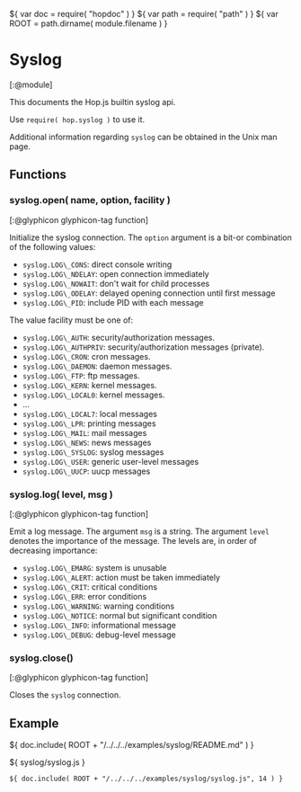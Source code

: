 ${ var doc = require( "hopdoc" ) }
${ var path = require( "path" ) }
${ var ROOT = path.dirname( module.filename ) }

Syslog
======
[:@module]

This documents the Hop.js builtin syslog api.

Use `require( hop.syslog )` to use it.

Additional information regarding `syslog` can be obtained in the Unix
man page.


Functions
---------

### syslog.open( name, option, facility ) ###
[:@glyphicon glyphicon-tag function]

Initialize the syslog connection. The `option` argument is a bit-or combination
of the following values:

 * `syslog.LOG\_CONS`: direct console writing
 * `syslog.LOG\_NDELAY`: open connection immediately
 * `syslog.LOG\_NOWAIT`: don't wait for child processes
 * `syslog.LOG\_ODELAY`: delayed opening connection until first message
 * `syslog.LOG\_PID`: include PID with each message

The value facility must be one of:

 * `syslog.LOG\_AUTH`: security/authorization messages.
 * `syslog.LOG\_AUTHPRIV`: security/authorization messages (private).
 * `syslog.LOG\_CRON`: cron messages.
 * `syslog.LOG\_DAEMON`: daemon messages.
 * `syslog.LOG\_FTP`: ftp messages.
 * `syslog.LOG\_KERN`: kernel messages.
 * `syslog.LOG\_LOCAL0`: kernel messages.
 * ...
 * `syslog.LOG\_LOCAL7`: local messages
 * `syslog.LOG\_LPR`: printing messages
 * `syslog.LOG\_MAIL`: mail messages
 * `syslog.LOG\_NEWS`: news messages
 * `syslog.LOG\_SYSLOG`: syslog messages
 * `syslog.LOG\_USER`: generic user-level messages
 * `syslog.LOG\_UUCP`: uucp messages

### syslog.log( level, msg ) ###
[:@glyphicon glyphicon-tag function]

Emit a log message. The argument `msg` is a string. The argument `level`
denotes the importance of the message. The levels are, in order of decreasing
importance:

 * `syslog.LOG\_EMARG`: system is unusable
 * `syslog.LOG\_ALERT`: action must be taken immediately
 * `syslog.LOG\_CRIT`: critical conditions
 * `syslog.LOG\_ERR`: error conditions
 * `syslog.LOG\_WARNING`: warning conditions
 * `syslog.LOG\_NOTICE`: normal but significant condition
 * `syslog.LOG\_INFO`: informational message
 * `syslog.LOG\_DEBUG`: debug-level message

### syslog.close() ###
[:@glyphicon glyphicon-tag function]

Closes the `syslog` connection.


Example
-------

${ doc.include( ROOT + "/../../../examples/syslog/README.md" ) }

${ <span class="label label-info">syslog/syslog.js</span> }

```hopscript
${ doc.include( ROOT + "/../../../examples/syslog/syslog.js", 14 ) }
```




